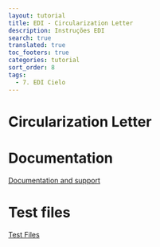 ```yaml
---
layout: tutorial
title: EDI - Circularization Letter
description: Instruções EDI
search: true
translated: true
toc_footers: true
categories: tutorial
sort_order: 8
tags:
  - 7. EDI Cielo
---
```


# Circularization Letter 

# Documentation

[Documentation and support](https://desenvolvedores.cielo.com.br/api-portal/sites/default/files/Documentacaoeapoio.zip)

# Test files

[Test Files](https://desenvolvedores.cielo.com.br/api-portal/sites/default/files/Arquivosmodelo.zip)
